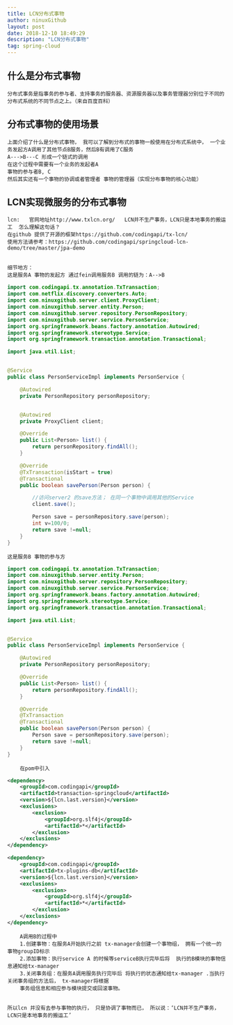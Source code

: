 ```yaml
---
title: LCN分布式事物
author: ninuxGithub
layout: post
date: 2018-12-10 18:49:29
description: "LCN分布式事物"
tag: spring-cloud
---
```


## 什么是分布式事物
    分布式事务是指事务的参与者、支持事务的服务器、资源服务器以及事务管理器分别位于不同的分布式系统的不同节点之上。（来自百度百科）



## 分布式事物的使用场景
    上面介绍了什么是分布式事物， 我可以了解到分布式的事物一般使用在分布式系统中， 一个业务发起方A调用了其他节点B服务，然后B有调用了C服务
    A--->B---C 形成一个链式的调用
    在这个过程中需要有一个业务的发起者A 
    事物的参与者B, C
    然后其实还有一个事物的协调或者管理者 事物的管理器（实现分布事物的核心功能）

## LCN实现微服务的分布式事物
    lcn:   官网地址http://www.txlcn.org/   LCN并不生产事务，LCN只是本地事务的搬运工  怎么理解这句话？
    在github 提供了开源的框架https://github.com/codingapi/tx-lcn/
    使用方法请参考：https://github.com/codingapi/springcloud-lcn-demo/tree/master/jpa-demo
    
    
    细节地方：
    这是服务A 事物的发起方 通过fein调用服务B 调用的链为：A-->B
    
```java
import com.codingapi.tx.annotation.TxTransaction;
import com.netflix.discovery.converters.Auto;
import com.ninuxgithub.server.client.ProxyClient;
import com.ninuxgithub.server.entity.Person;
import com.ninuxgithub.server.repository.PersonRepository;
import com.ninuxgithub.server.service.PersonService;
import org.springframework.beans.factory.annotation.Autowired;
import org.springframework.stereotype.Service;
import org.springframework.transaction.annotation.Transactional;

import java.util.List;


@Service
public class PersonServiceImpl implements PersonService {

    @Autowired
    private PersonRepository personRepository;


    @Autowired
    private ProxyClient client;

    @Override
    public List<Person> list() {
        return personRepository.findAll();
    }

    @Override
    @TxTransaction(isStart = true)
    @Transactional
    public boolean savePerson(Person person) {

        //访问server2 的save方法； 在同一个事物中调用其他的Service
        client.save();

        Person save = personRepository.save(person);
        int v=100/0;
        return save !=null;
    }
}

```

    这是服务B 事物的参与方

```java
import com.codingapi.tx.annotation.TxTransaction;
import com.ninuxgithub.server.entity.Person;
import com.ninuxgithub.server.repository.PersonRepository;
import com.ninuxgithub.server.service.PersonService;
import org.springframework.beans.factory.annotation.Autowired;
import org.springframework.stereotype.Service;
import org.springframework.transaction.annotation.Transactional;

import java.util.List;


@Service
public class PersonServiceImpl implements PersonService {

    @Autowired
    private PersonRepository personRepository;

    @Override
    public List<Person> list() {
        return personRepository.findAll();
    }

    @Override
    @TxTransaction
    @Transactional
    public boolean savePerson(Person person) {
        Person save = personRepository.save(person);
        return save !=null;
    }
}
```


        在pom中引入
        
```xml
<dependency>
    <groupId>com.codingapi</groupId>
    <artifactId>transaction-springcloud</artifactId>
    <version>${lcn.last.version}</version>
    <exclusions>
        <exclusion>
            <groupId>org.slf4j</groupId>
            <artifactId>*</artifactId>
        </exclusion>
    </exclusions>
</dependency>

<dependency>
    <groupId>com.codingapi</groupId>
    <artifactId>tx-plugins-db</artifactId>
    <version>${lcn.last.version}</version>
    <exclusions>
        <exclusion>
            <groupId>org.slf4j</groupId>
            <artifactId>*</artifactId>
        </exclusion>
    </exclusions>
</dependency>
```    

         
        A调用B的过程中
        1.创建事物：在服务A开始执行之前 tx-manager会创建一个事物组， 拥有一个统一的事物groupID标示
        2.添加事物：执行service A 的时候等serviceB执行完毕后将  执行的B模块的事物信息通知给tx-manager
        3.关闭事务组：在服务A调用服务执行完毕后 将执行的状态通知给tx-manager .当执行关闭事务组的方法后， tx-manager将根据
        事务组信息和相应参与模块提交或回滚事物。
    
    
    所以lcn 并没有去参与事物的执行， 只是协调了事物而已， 所以说：‘LCN并不生产事务，LCN只是本地事务的搬运工’



    
    
 
    
    
    